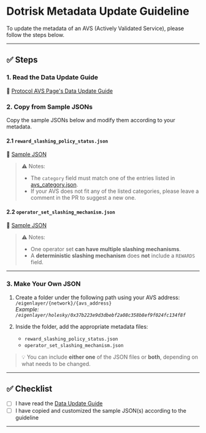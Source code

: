 # Dotrisk Metadata Update Guideline

To update the metadata of an AVS (Actively Validated Service), please follow the steps below.

---

## ✅ Steps

### 1. Read the Data Update Guide
📘 [Protocol AVS Page's Data Update Guide](https://narrow-cello-dab.notion.site/Protocol-AVS-Page-s-Data-Update-Guide-1dec62052b8e801d8f6afab80d1a5f0a?pvs=4)

### 2. Copy from Sample JSONs
Copy the sample JSONs below and modify them according to your metadata.

#### 2.1 `reward_slashing_policy_status.json`
📄 [Sample JSON](https://github.com/a41-official/dotrisk-criteria-dev/blob/main/eigenlayer/sample/reward_slashing_policy_status.json)

> ⚠️ Notes:
> - The `category` field must match one of the entries listed in [avs_category.json](https://github.com/a41-official/dotrisk-criteria-dev/blob/main/eigenlayer/schema/avs_category.json).
> - If your AVS does not fit any of the listed categories, please leave a comment in the PR to suggest a new one.

#### 2.2 `operator_set_slashing_mechanism.json`
📄 [Sample JSON](https://github.com/a41-official/dotrisk-criteria-dev/blob/main/eigenlayer/sample/operator_set_slashing_mechanism.json)

> ⚠️ Notes:
> - One operator set **can have multiple slashing mechanisms**.
> - A **deterministic slashing mechanism** does **not** include a `REWARDS` field.

---

### 3. Make Your Own JSON

1. Create a folder under the following path using your AVS address:  
   `/eigenlayer/{network}/{avs_address}`  
   _Example: `/eigenlayer/holesky/0x37b223e9d3dbebf2a08c358b8ef9f024fc134f8f`_

2. Inside the folder, add the appropriate metadata files:
   - `reward_slashing_policy_status.json`
   - `operator_set_slashing_mechanism.json`

> 💡 You can include **either one** of the JSON files or **both**, depending on what needs to be changed.

---

## ✅ Checklist

- [ ] I have read the [Data Update Guide](https://narrow-cello-dab.notion.site/Protocol-AVS-Page-s-Data-Update-Guide-1dec62052b8e801d8f6afab80d1a5f0a?pvs=4)
- [ ] I have copied and customized the sample JSON(s) according to the guideline

---
